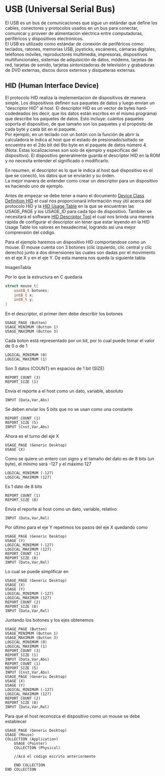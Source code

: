 # USB (Universal Serial Bus)

El USB es un bus de comunicaciones que sigue un estándar que define los cables, conectores y protocolos usados en un bus para conectar, comunicar y proveer de alimentación eléctrica entre computadoras, periféricos y dispositivos electrónicos.  
El USB es utilizado como estándar de conexión de periféricos como: teclados, ratones, memorias USB, joysticks, escáneres, cámaras digitales, teléfonos móviles, reproductores multimedia, impresoras, dispositivos multifuncionales, sistemas de adquisición de datos, módems, tarjetas de red, tarjetas de sonido, tarjetas sintonizadoras de televisión y grabadoras de DVD externas, discos duros externos y disqueteras externas.

## HID (Human Interface Device)
El protocolo HID realiza la implementacion de dispositivos de manera simple. Los dispositivos definen sus paquetes de datos y luego envían un "descriptor HID" al host. El descriptor HID es un vector de bytes hard-codedeados (es decir, que los datos están escritos en el mismo programa) que describe los paquetes de datos. Esto incluye: cuántos paquetes soporta el dispositivo, de que tamaño son los paquetes y el propósito de cada byte y cada bit en el paquete.  
Por ejemplo, en un teclado con un botón con la función de abrir la calculadora le indica al host que el estado de presionado/soltado se encuentra en el 2do bit del 6to byte en el paquete de datos número 4. (Nota: Estas localizaciones son solo de ejemplo y específicas del dispositivo). El dispositivo generalmente guarda el descriptor HID en la ROM y no necesita entender el significado o modificarlo.  

En resumen, el descriptor es lo que le indica al host qué dispositivo es el que se conectó, los datos que se enviarán y su órden.  
La mejor manera de entender como crear un descriptor para un dispositivo es haciendo uno de ejemplo.  

Antes de empezar se debe tener a mano el documento [Device Class Definition HID](http://www.usb.org/developers/hidpage/HID1_11.pdf) el cual nos proporcionará información muy útil acerca del protocolo HID y la [HID Usage Table](http://www.usb.org/developers/hidpage/Hut1_12v2.pdf) en la que se encuentran las USAGE_PAGE y los USAGE_ID para cada tipo de dispositivo.
También se necesitará el software [HID Descriptor Tool](http://www.usb.org/developers/hidpage/dt2_4.zip) el cual nos brinda una manera rápida de configurar el descriptor sin tener que estar leyendo en la HID Usage Table los valores en hexadecimal, logrando así una mejor comprensión del código.  

Para el ejemplo haremos un dispositivo HID comportandose como un mouse. El mouse cuenta con 3 botones (clic izquierdo, clic central y clic derecho) junto a dos dimensiones las cuales son dadas por el movimiento en el eje X y en el eje Y. De esta manera nos queda la siguiente tabla:

ImagenTabla

Por lo que la estructura en C quedaría
```c
struct mouse_t{  
    uint8_t botones;  
    int8_t x;  
    int8_t y;  
}
```
En el descriptor, el primer item debe describir los botones
```
USAGE_PAGE (Button)
USAGE_MINIMUM (Button 1)
USAGE_MAXIMUM (Button 3)
```
Cada boton está representado por un bit, por lo cual puede tomar el valor de 0 o de 1
```
LOGICAL_MINIMUM (0)
LOGICAL_MAXIMUM (1)
```
Son 3 datos (COUNT) en espacios de 1 bit (SIZE)
```
REPORT_COUNT (3)
REPORT_SIZE (1)
```
Envía el reporte a el host como un dato, variable, absoluto
```
INPUT (Data,Var,Abs)
```
Se deben enviar los 5 bits que no se usan como una constante
```
REPORT_COUNT (1)
REPORT_SIZE (5)
INPUT (Cnst,Var,Abs)
```

Ahora es el turno del eje X
```
USAGE_PAGE (Generic Desktop)
USAGE (X)
```
Como se quiere un entero con signo y el tamaño del dato es de 8 bits (un byte), el mínimo será -127 y el máximo 127
```
LOGICAL_MINIMUM (-127)
LOGICAL_MAXIMUM (127)
```
Es 1 dato de 8 bits
```
REPORT_COUNT (1)
REPORT_SIZE (8)
```
Envía el reporte al host como un dato, variable, relativo
```
INPUT (Data,Var,Rel)
```

Por último para el eje Y repetimos los pasos del eje X quedando como
```
USAGE_PAGE (Generic Desktop)
USAGE (Y)
LOGICAL_MINIMUM (-127)
LOGICAL_MAXIMUM (127)
REPORT_COUNT (1)
REPORT_SIZE (8)
INPUT (Data,Var,Rel)
```
Lo cual se puede simplificar en
```
USAGE_PAGE (Generic Desktop)
USAGE (X)
USAGE (Y)
LOGICAL_MINIMUM (-127)
LOGICAL_MAXIMUM (127)
REPORT_COUNT (2)
REPORT_SIZE (8)
INPUT (Data,Var,Rel)
```
Juntando los botones y los ejes obtenemos
```
USAGE_PAGE (Button)
USAGE_MINIMUM (Button 1)
USAGE_MAXIMUM (Button 3)
LOGICAL_MINIMUM (0)
LOGICAL_MAXIMUM (1)
REPORT_COUNT (3)
REPORT_SIZE (1)
INPUT (Data,Var,Abs)
REPORT_COUNT (1)
REPORT_SIZE (5)
INPUT (Cnst,Var,Abs)
USAGE_PAGE (Generic Desktop)
USAGE (X)
USAGE (Y)
LOGICAL_MINIMUM (-127)
LOGICAL_MAXIMUM (127)
REPORT_COUNT (2)
REPORT_SIZE (8)
INPUT (Data,Var,Rel)
```
Para que el host reconozca el dispositivo como un mouse se debe establecer
```
USAGE_PAGE (Generic Desktop)
USAGE (Mouse)
COLLECTION (Application)
    USAGE (Pointer)
    COLLECTION (Physical)
    
    //Acá el código escrito anteriormente
    
    END COLLECTION
END COLLECTION
```
